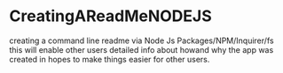 # CreatingAReadMeNODEJS
creating a command line readme via Node Js Packages/NPM/Inquirer/fs this will enable other users detailed info about howand why the app was created in hopes to make things easier for other users.
